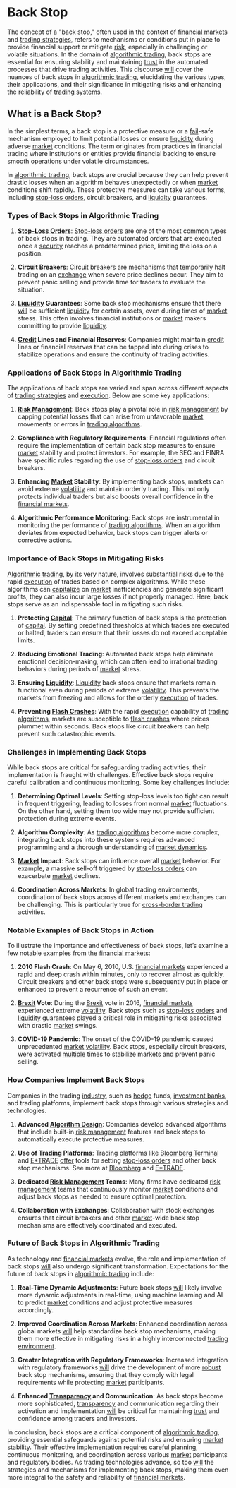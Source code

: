 # Back Stop

The concept of a "back stop," often used in the context of [financial markets](../f/financial_market.md) and [trading strategies](../t/trading_strategies.md), refers to mechanisms or conditions put in place to provide financial support or mitigate [risk](../r/risk.md), especially in challenging or volatile situations. In the domain of [algorithmic trading](../a/accountability.md), back stops are essential for ensuring stability and maintaining [trust](../t/trust.md) in the automated processes that drive trading activities. This discourse [will](../w/will.md) cover the nuances of back stops in [algorithmic trading](../a/accountability.md), elucidating the various types, their applications, and their significance in mitigating risks and enhancing the reliability of [trading systems](../t/trading_systems.md).

## What is a Back Stop?

In the simplest terms, a back stop is a protective measure or a [fail](../f/fail.md)-safe mechanism employed to limit potential losses or ensure [liquidity](../l/liquidity.md) during adverse [market](../m/market.md) conditions. The term originates from practices in financial trading where institutions or entities provide financial backing to ensure smooth operations under volatile circumstances. 

In [algorithmic trading](../a/accountability.md), back stops are crucial because they can help prevent drastic losses when an algorithm behaves unexpectedly or when [market](../m/market.md) conditions shift rapidly. These protective measures can take various forms, including [stop-loss orders](../s/stop-loss_orders.md), circuit breakers, and [liquidity](../l/liquidity.md) guarantees.

### Types of Back Stops in Algorithmic Trading

1. **[Stop-Loss Orders](../s/stop-loss_orders.md)**:
   [Stop-loss orders](../s/stop-loss_orders.md) are one of the most common types of back stops in trading. They are automated orders that are executed once a [security](../s/security.md) reaches a predetermined price, limiting the loss on a position.

2. **Circuit Breakers**:
   Circuit breakers are mechanisms that temporarily halt trading on an [exchange](../e/exchange.md) when severe price declines occur. They aim to prevent panic selling and provide time for traders to evaluate the situation.

3. **[Liquidity](../l/liquidity.md) Guarantees**:
   Some back stop mechanisms ensure that there [will](../w/will.md) be sufficient [liquidity](../l/liquidity.md) for certain assets, even during times of [market](../m/market.md) stress. This often involves financial institutions or [market](../m/market.md) makers committing to provide [liquidity](../l/liquidity.md).

4. **[Credit](../c/credit.md) Lines and Financial Reserves**:
   Companies might maintain [credit](../c/credit.md) lines or financial reserves that can be tapped into during crises to stabilize operations and ensure the continuity of trading activities.

### Applications of Back Stops in Algorithmic Trading

The applications of back stops are varied and span across different aspects of [trading strategies](../t/trading_strategies.md) and [execution](../e/execution.md). Below are some key applications:

1. **[Risk Management](../r/risk_management.md)**:
   Back stops play a pivotal role in [risk management](../r/risk_management.md) by capping potential losses that can arise from unfavorable [market](../m/market.md) movements or errors in [trading algorithms](../t/trading_algorithms.md).

2. **Compliance with Regulatory Requirements**:
   Financial regulations often require the implementation of certain back stop measures to ensure [market](../m/market.md) stability and protect investors. For example, the SEC and FINRA have specific rules regarding the use of [stop-loss orders](../s/stop-loss_orders.md) and circuit breakers.

3. **Enhancing [Market](../m/market.md) Stability**:
   By implementing back stops, markets can avoid extreme [volatility](../v/volatility.md) and maintain orderly trading. This not only protects individual traders but also boosts overall confidence in the [financial markets](../f/financial_market.md).

4. **Algorithmic Performance Monitoring**:
   Back stops are instrumental in monitoring the performance of [trading algorithms](../t/trading_algorithms.md). When an algorithm deviates from expected behavior, back stops can trigger alerts or corrective actions.

### Importance of Back Stops in Mitigating Risks

[Algorithmic trading](../a/accountability.md), by its very nature, involves substantial risks due to the rapid [execution](../e/execution.md) of trades based on complex algorithms. While these algorithms can [capitalize](../c/capitalize.md) on [market](../m/market.md) inefficiencies and generate significant profits, they can also incur large losses if not properly managed. Here, back stops serve as an indispensable tool in mitigating such risks.

1. **Protecting [Capital](../c/capital.md)**:
   The primary function of back stops is the protection of [capital](../c/capital.md). By setting predefined thresholds at which trades are executed or halted, traders can ensure that their losses do not exceed acceptable limits.

2. **Reducing Emotional Trading**:
   Automated back stops help eliminate emotional decision-making, which can often lead to irrational trading behaviors during periods of [market](../m/market.md) stress.

3. **Ensuring [Liquidity](../l/liquidity.md)**:
   [Liquidity](../l/liquidity.md) back stops ensure that markets remain functional even during periods of extreme [volatility](../v/volatility.md). This prevents the markets from freezing and allows for the orderly [execution](../e/execution.md) of trades.

4. **Preventing [Flash Crashes](../f/flash_crashes.md)**:
   With the rapid [execution](../e/execution.md) capability of [trading algorithms](../t/trading_algorithms.md), markets are susceptible to [flash crashes](../f/flash_crashes.md) where prices plummet within seconds. Back stops like circuit breakers can help prevent such catastrophic events.

### Challenges in Implementing Back Stops

While back stops are critical for safeguarding trading activities, their implementation is fraught with challenges. Effective back stops require careful calibration and continuous monitoring. Some key challenges include:

1. **Determining Optimal Levels**:
   Setting stop-loss levels too tight can result in frequent triggering, leading to losses from normal [market](../m/market.md) fluctuations. On the other hand, setting them too wide may not provide sufficient protection during extreme events.

2. **Algorithm Complexity**:
   As [trading algorithms](../t/trading_algorithms.md) become more complex, integrating back stops into these systems requires advanced programming and a thorough understanding of [market dynamics](../m/market_dynamics.md).

3. **[Market](../m/market.md) Impact**:
   Back stops can influence overall [market](../m/market.md) behavior. For example, a massive sell-off triggered by [stop-loss orders](../s/stop-loss_orders.md) can exacerbate [market](../m/market.md) declines.

4. **Coordination Across Markets**:
   In global trading environments, coordination of back stops across different markets and exchanges can be challenging. This is particularly true for [cross-border trading](../c/cross-border_trading.md) activities.

### Notable Examples of Back Stops in Action

To illustrate the importance and effectiveness of back stops, let’s examine a few notable examples from the [financial markets](../f/financial_market.md):

1. **2010 Flash Crash**:
   On May 6, 2010, U.S. [financial markets](../f/financial_market.md) experienced a rapid and deep crash within minutes, only to recover almost as quickly. Circuit breakers and other back stops were subsequently put in place or enhanced to prevent a recurrence of such an event. 

2. **[Brexit](../b/brexit.md) Vote**:
   During the [Brexit](../b/brexit.md) vote in 2016, [financial markets](../f/financial_market.md) experienced extreme [volatility](../v/volatility.md). Back stops such as [stop-loss orders](../s/stop-loss_orders.md) and [liquidity](../l/liquidity.md) guarantees played a critical role in mitigating risks associated with drastic [market](../m/market.md) swings.

3. **COVID-19 Pandemic**:
   The onset of the COVID-19 pandemic caused unprecedented [market](../m/market.md) [volatility](../v/volatility.md). Back stops, especially circuit breakers, were activated [multiple](../m/multiple.md) times to stabilize markets and prevent panic selling.

### How Companies Implement Back Stops

Companies in the trading [industry](../i/industry.md), such as [hedge](../h/hedge.md) funds, [investment banks](../i/investment_bank_(ib).md), and trading platforms, implement back stops through various strategies and technologies.

1. **Advanced [Algorithm Design](../a/algorithm_design.md)**:
   Companies develop advanced algorithms that include built-in [risk management](../r/risk_management.md) features and back stops to automatically execute protective measures.

2. **Use of Trading Platforms**:
   Trading platforms like [Bloomberg Terminal](../b/bloomberg_terminal.md) and [E*TRADE](../e/e_trade.md) [offer](../o/offer.md) tools for setting [stop-loss orders](../s/stop-loss_orders.md) and other back stop mechanisms. See more at [Bloomberg](https://www.bloomberg.com/terminal/) and [E*TRADE](https://us.etrade.com/home).

3. **Dedicated [Risk Management](../r/risk_management.md) Teams**:
   Many firms have dedicated [risk management](../r/risk_management.md) teams that continuously monitor [market](../m/market.md) conditions and adjust back stops as needed to ensure optimal protection.

4. **Collaboration with Exchanges**:
   Collaboration with stock exchanges ensures that circuit breakers and other [market](../m/market.md)-wide back stop mechanisms are effectively coordinated and executed.

### Future of Back Stops in Algorithmic Trading

As technology and [financial markets](../f/financial_market.md) evolve, the role and implementation of back stops [will](../w/will.md) also undergo significant transformation. Expectations for the future of back stops in [algorithmic trading](../a/accountability.md) include:

1. **Real-Time Dynamic Adjustments**:
   Future back stops [will](../w/will.md) likely involve more dynamic adjustments in real-time, using machine learning and AI to predict [market](../m/market.md) conditions and adjust protective measures accordingly.

2. **Improved Coordination Across Markets**:
   Enhanced coordination across global markets [will](../w/will.md) help standardize back stop mechanisms, making them more effective in mitigating risks in a highly interconnected [trading environment](../t/trading_environment.md).

3. **Greater Integration with Regulatory Frameworks**:
   Increased integration with regulatory frameworks [will](../w/will.md) drive the development of more [robust](../r/robust.md) back stop mechanisms, ensuring that they comply with legal requirements while protecting [market](../m/market.md) participants.

4. **Enhanced [Transparency](../t/transparency.md) and Communication**:
   As back stops become more sophisticated, [transparency](../t/transparency.md) and communication regarding their activation and implementation [will](../w/will.md) be critical for maintaining [trust](../t/trust.md) and confidence among traders and investors.

In conclusion, back stops are a critical component of [algorithmic trading](../a/accountability.md), providing essential safeguards against potential risks and ensuring [market](../m/market.md) stability. Their effective implementation requires careful planning, continuous monitoring, and coordination across various [market](../m/market.md) participants and regulatory bodies. As trading technologies advance, so too [will](../w/will.md) the strategies and mechanisms for implementing back stops, making them even more integral to the safety and reliability of [financial markets](../f/financial_market.md).